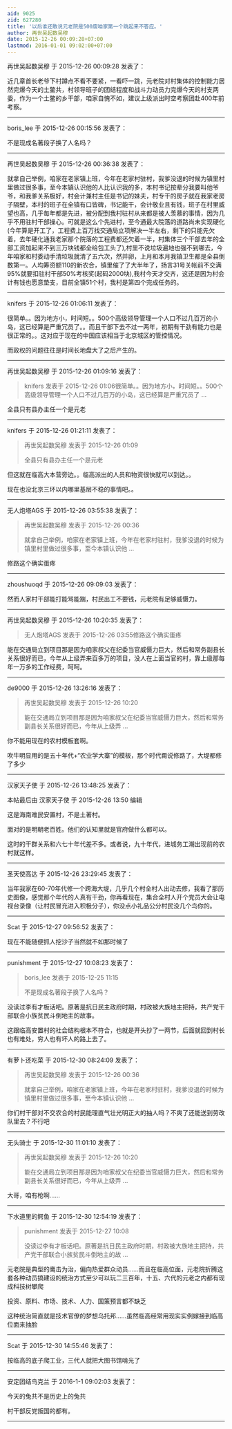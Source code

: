```yaml
---
aid: 9025
zid: 627280
title: '以后谁还敢说元老院是500废咱家第一个跳起来不答应。'
author: 再世吴起数吴穆
date: 2015-12-26 00:09:28+07:00
lastmod: 2016-01-01 09:02:00+07:00
---
```


再世吴起数吴穆 于 2015-12-26 00:09:28 发表了：

近几章首长老爷下村蹲点不看不要紧，一看吓一跳，元老院对村集体的控制能力居然完爆今天的土鳖共，村领导班子的团结程度和战斗力动员力完爆今天的村支两委，作为一个土鳖的乡干部，咱家自愧不如，建议上级派出时空考察团赴400年前考察。

---------

boris_lee 于 2015-12-26 00:15:56 发表了：

不是现成名著段子换了人名吗？

---------

再世吴起数吴穆 于 2015-12-26 00:36:38 发表了：

就拿自己举例，咱家在老家镇上班，今年在老家村驻村，我爹没退的时候为镇里村里做过很多事，至今本镇认识他的人比认识我的多，本村书记按辈分我要叫他爷爷，和我爹关系极好，村会计兼村主任是书记的妹夫，村专干的房子就在我家老房子隔壁，本村的班子在全镇有口皆碑，书记能干，会计敬业且有钱，班子在村里威望也高，几乎每年都是先进，被分配到我村驻村从来都是被人羡慕的事情，因为几乎不用驻村干部操心。可就是这么个先进村，至今通最大院落的道路尚未实现硬化(今年算是开工了，工程费上百万找交通局立项解决一半左右，剩下的只能先欠着，去年硬化通我老家那个院落的工程费都还欠着一半，村集体三个干部去年的全部工资加起来不到三万块钱都全给包工头了),村里不说垃圾遍地也强不到哪去，今年咱家和村委动手清垃圾就清了五六次，然并卵，上月和本月我镇卫生都是全县倒数第一。人均筹资额110的新农合，镇里催了了大半年了，扬言31号关帐前不交满95%就要扣驻村干部50%考核奖(起码2000块),我村今天才交齐，这还是因为村会计有钱也愿意垫支，目前全镇51个村，我村是第四个完成任务的。

---------

knifers 于 2015-12-26 01:06:11 发表了：

很简单。。因为地方小，时间短。。500个高级领导管理一个人口不过几百万的小岛，这已经算是严重冗员了。。而且干部下去不过一两年，初期有干劲有能力也是很正常的。。这对应于现在的中国应该相当于北京城区的管控情况。

而政权的问题往往是时间长地盘大了之后产生的。

---------

再世吴起数吴穆 于 2015-12-26 01:09:16 发表了：

> knifers 发表于 2015-12-26 01:06很简单。。因为地方小，时间短。。500个高级领导管理一个人口不过几百万的小岛，这已经算是严重冗员了 ...



全县只有县办主任一个是元老

---------

knifers 于 2015-12-26 01:21:11 发表了：

> 再世吴起数吴穆 发表于 2015-12-26 01:09
> 
> 全县只有县办主任一个是元老



但这就在临高大本营旁边。。临高派出的人员和物资很快就可以到达。。

现在也没北京三环以内哪里基层不稳的事情吧。。

---------

无人炮塔AGS 于 2015-12-26 03:55:38 发表了：

> 再世吴起数吴穆 发表于 2015-12-26 00:36
> 
> 就拿自己举例，咱家在老家镇上班，今年在老家村驻村，我爹没退的时候为镇里村里做过很多事，至今本镇认识他 ...



修路这个确实蛋疼

---------

zhoushuoqd 于 2015-12-26 09:09:03 发表了：

然而人家村干部能打能骂能踹，村民出工不要钱，元老院有足够威慑力。

---------

再世吴起数吴穆 于 2015-12-26 10:20:35 发表了：

> 无人炮塔AGS 发表于 2015-12-26 03:55修路这个确实蛋疼



能在交通局立到项目那是因为咱家叔父在纪委当官威慑力巨大，然后和常务副县长关系很好而已，今年从上级弄来百多万的项目，没人在上面当官的村，靠上级那每年一万多的工作经费，呵呵。

---------

de9000 于 2015-12-26 13:26:16 发表了：

> 再世吴起数吴穆 发表于 2015-12-26 10:20
> 
> 能在交通局立到项目那是因为咱家叔父在纪委当官威慑力巨大，然后和常务副县长关系很好而已，今年从上级弄 ...



你不能用现在的农村模板套啊。

吹牛明显用的是五十年代+“农业学大寨”的模板，那个时代甭说修路了，大堤都修了多少

---------

汉家天子使 于 2015-12-26 13:48:25 发表了：

本帖最后由 汉家天子使 于 2015-12-26 13:50 编辑 

这是海南难民安置村，不是土著村。

面对的是明朝老百姓。他们的认知里就是官府做什么都可以。

这时的干群关系和六七十年代差不多。或者说，九十年代，进城务工潮出现前的农村就这样。

---------

圣天使高达 于 2015-12-26 23:29:45 发表了：

当年我家在60-70年代修一个跨海大堤，几乎几个村全村人出动去修，我看了那历史图像，感觉那个年代的人真有干劲，你再看现在，集合全村人开个党员大会让电视台录像（让村民冒充进入积极分子），你没点小礼品公分村民没几个鸟你的。

---------

Scat 于 2015-12-27 09:56:52 发表了：

现在不能随便抓人挖沙子当然就不如那时候了

---------

punishment 于 2015-12-27 10:08:23 发表了：

> boris\_lee 发表于 2015-12-25 11:15
> 
> 不是现成名著段子换了人名吗？



没读过李有才板话吧。原著是抗日民主政府时期，村政被大族地主把持，共产党干部联合小族贫民斗倒地主的故事。

这跟临高安置村的社会结构根本不符合，也就是开头抄了一两节，后面就回到村长也有难处，穷人也有坏人的路上去了。

---------

有萝卜还吃菜 于 2015-12-30 08:24:09 发表了：

> 再世吴起数吴穆 发表于 2015-12-26 00:36
> 
> 就拿自己举例，咱家在老家镇上班，今年在老家村驻村，我爹没退的时候为镇里村里做过很多事，至今本镇认识他 ...



你们村干部对不交农合的村民能理直气壮光明正大的抽人吗？不爽了还能送到劳改队里去？不行吧

---------

无头骑士 于 2015-12-30 11:01:10 发表了：

> 再世吴起数吴穆 发表于 2015-12-26 10:20
> 
> 能在交通局立到项目那是因为咱家叔父在纪委当官威慑力巨大，然后和常务副县长关系很好而已，今年从上级弄 ...



大哥，咱有枪啊……

---------

下水道里的鳄鱼 于 2015-12-30 12:54:19 发表了：

> punishment 发表于 2015-12-27 10:08
> 
> 没读过李有才板话吧。原著是抗日民主政府时期，村政被大族地主把持，共产党干部联合小族贫民斗倒地主的故 ...



元老院是典型的鹰击为治，偏向热爱群众动员……而且在临高位面，元老院折腾这套各种动员搞建设的统治方式至少可以玩二三百年，十五、六代的元老之内都有现成科技树攀爬

投资、原料、市场、技术、人力、国策预言都不缺乏

这种统治简直就是技术官僚的梦想乌托邦……虽然临高经常用现实实例嫁接到临高位面来抽脸

---------

Scat 于 2015-12-30 14:55:46 发表了：

按临高的底子爬工业，三代人就把大图书馆啃光了

---------

安定团结鸟克兰 于 2016-1-1 09:02:03 发表了：

今天的兔共不是历史上的兔共

村干部反党叛国的都有。

---------

